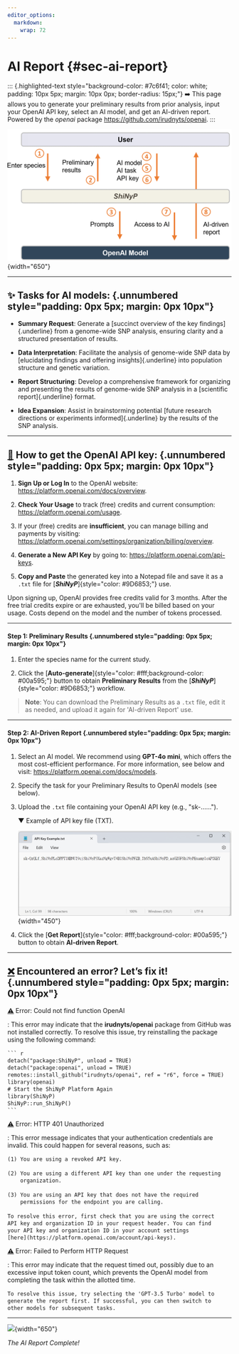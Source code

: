 ```yaml
---
editor_options: 
  markdown: 
    wrap: 72
---
```


# AI Report {#sec-ai-report}

::: {.highlighted-text style="background-color: #7c6f41; color: white; padding: 10px 5px; margin: 10px 0px; border-radius: 15px;"}
➡️ This page allows you to generate your preliminary results from prior
analysis, input your OpenAI API key, select an AI model, and get an
AI-driven report. Powered by the *openai* package
<a href="https://github.com/irudnyts/openai" target="_blank">https://github.com/irudnyts/openai</a>.
:::

![](images/clipboard-4284234040.png){width="650"}

------------------------------------------------------------------------

## ✨ Tasks for AI models: {.unnumbered style="padding: 0px 5px; margin: 0px 10px"}

-   **Summary Request**: Generate a [succinct overview of the key
    findings]{.underline} from a genome-wide SNP analysis, ensuring
    clarity and a structured presentation of results.

-   **Data Interpretation**: Facilitate the analysis of genome-wide SNP
    data by [elucidating findings and offering insights]{.underline}
    into population structure and genetic variation.

-   **Report Structuring**: Develop a comprehensive framework for
    organizing and presenting the results of genome-wide SNP analysis in
    a [scientific report]{.underline} format.

-   **Idea Expansion**: Assist in brainstorming potential [future
    research directions or experiments informed]{.underline} by the
    results of the SNP analysis.

------------------------------------------------------------------------

## [🔑](https://emojipedia.org/key) **How to get the OpenAI API key**: {.unnumbered style="padding: 0px 5px; margin: 0px 10px"}

1.  **Sign Up or Log In** to the OpenAI website:
    <a href="https://platform.openai.com/docs/overview" target="_blank"><https://platform.openai.com/docs/overview></a>.

2.  **Check Your Usage** to track (free) credits and current
    consumption:
    <a href="https://platform.openai.com/usage" target="_blank"><https://platform.openai.com/usage></a>.

3.  If your (free) credits are **insufficient**, you can manage billing
    and payments by visiting:
    <a href="https://platform.openai.com/settings/organization/billing/overview" target="_blank"><https://platform.openai.com/settings/organization/billing/overview></a>.

4.  **Generate a New API Key** by going to:
    <a href="https://platform.openai.com/api-keys" target="_blank"><https://platform.openai.com/api-keys></a>.

5.  **Copy and Paste** the generated key into a Notepad file and save it
    as a `.txt` file for [***ShiNyP***]{style="color: #9D6853;"} use.

Upon signing up, OpenAI provides free credits valid for 3 months. After
the free trial credits expire or are exhausted, you'll be billed based
on your usage. Costs depend on the model and the number of tokens
processed.

------------------------------------------------------------------------

#### Step 1: Preliminary Results {.unnumbered style="padding: 0px 5px; margin: 0px 10px"}

1.  Enter the species name for the current study.

2.  Click the
    [**Auto-generate**]{style="color: #fff;background-color: #00a595;"}
    button to obtain **Preliminary Results** from the
    [***ShiNyP***]{style="color: #9D6853;"} workflow.

> **Note**: You can download the Preliminary Results as a `.txt` file,
> edit it as needed, and upload it again for 'AI-driven Report' use.

------------------------------------------------------------------------

#### Step 2: AI-Driven Report {.unnumbered style="padding: 0px 5px; margin: 0px 10px"}

1.  Select an AI model. We recommend using **GPT-4o mini**, which offers
    the most cost-efficient performance. For more information, see below
    and visit:
    <a href="https://platform.openai.com/docs/models" target="_blank">https://platform.openai.com/docs/models</a>.

2.  Specify the task for your Preliminary Results to OpenAI models (see
    below).

3.  Upload the `.txt` file containing your OpenAI API key (e.g.,
    "sk-......").

    ▼ Example of API key file (TXT).

    ![](images/clipboard-3104956900.png){width="450"}

4.  Click the [**Get
    Report**]{style="color: #fff;background-color: #00a595;"} button to
    obtain **AI-driven Report**.

------------------------------------------------------------------------

## [❌](https://emojipedia.org/cross-mark) Encountered an error? Let’s fix it! {.unnumbered style="padding: 0px 5px; margin: 0px 10px"}

[⚠️](https://emojipedia.org/warning) Error: Could not find function OpenAI

:   This error may indicate that the **irudnyts/openai** package from
    GitHub was not installed correctly. To resolve this issue, try
    reinstalling the package using the following command:

    ``` r
    detach("package:ShiNyP", unload = TRUE)
    detach("package:openai", unload = TRUE)
    remotes::install_github("irudnyts/openai", ref = "r6", force = TRUE)
    library(openai)
    # Start the ShiNyP Platform Again
    library(ShiNyP)
    ShiNyP::run_ShiNyP()
    ```

[⚠️](https://emojipedia.org/warning) Error: HTTP 401 Unauthorized

:   This error message indicates that your authentication credentials
    are invalid. This could happen for several reasons, such as:

    (1) You are using a revoked API key.

    (2) You are using a different API key than one under the requesting
        organization.

    (3) You are using an API key that does not have the required
        permissions for the endpoint you are calling.

    To resolve this error, first check that you are using the correct
    API key and organization ID in your request header. You can find
    your API key and organization ID in your account settings
    [here](https://platform.openai.com/account/api-keys).

[⚠️](https://emojipedia.org/warning) Error: Failed to Perform HTTP Request

:   This error may indicate that the request timed out, possibly due to
    an excessive input token count, which prevents the OpenAI model from
    completing the task within the allotted time.

    To resolve this issue, try selecting the 'GPT-3.5 Turbo' model to
    generate the report first. If successful, you can then switch to
    other models for subsequent tasks.

------------------------------------------------------------------------

![](screenshots/AIReport.png){width="650"}

*The AI Report Complete!*
